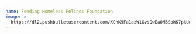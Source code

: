 ```yaml
---
name: Feeding Homeless Felines Foundation
image: >-
  https://dl2.pushbulletusercontent.com/XChK9Fa1azW1GvsQwEaOM3SoWK7pkUqQ/fhffjpLogonFinal.jpg
---
```

